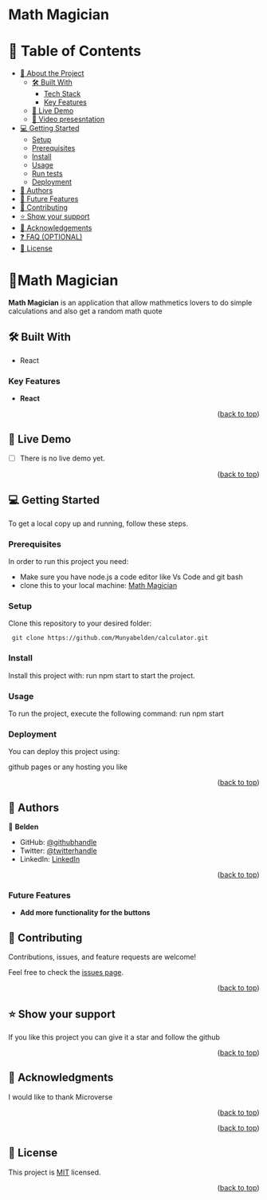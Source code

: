 <h1><b>Math Magician</b></h1>

<a name="readme-top"></a>
# 📗 Table of Contents

- [📖 About the Project](#about-project)
  - [🛠 Built With](#built-with)
    - [Tech Stack](#tech-stack)
    - [Key Features](#key-features)
  - [🚀 Live Demo](#live-demo)
  - [🎥 Video presesntation](#video-demo)
- [💻 Getting Started](#getting-started)
  - [Setup](#setup)
  - [Prerequisites](#prerequisites)
  - [Install](#install)
  - [Usage](#usage)
  - [Run tests](#run-tests)
  - [Deployment](#triangular_flag_on_post-deployment)
- [👥 Authors](#authors)
- [🔭 Future Features](#future-features)
- [🤝 Contributing](#contributing)
- [⭐️ Show your support](#support)
- [🙏 Acknowledgements](#acknowledgements)
- [❓ FAQ (OPTIONAL)](#faq)
- [📝 License](#license)

<!-- PROJECT DESCRIPTION -->

# 📖Math Magician <a name="about-project"></a>

**Math Magician** is an application that allow mathmetics lovers to do simple calculations and also get a random math quote

## 🛠 Built With <a name="built-with"></a>

- React
### Key Features <a name="key-features"></a>

- **React**

<p align="right">(<a href="#readme-top">back to top</a>)</p>

## 🚀 Live Demo <a name="live-demo"></a>

- [ ] There is no live demo yet.

<p align="right">(<a href="#readme-top">back to top</a>)</p>

<!-- GETTING STARTED -->

## 💻 Getting Started <a name="getting-started"></a>

To get a local copy up and running, follow these steps.
### Prerequisites

In order to run this project you need:
 
- Make sure you have node.js a code editor like Vs Code and git bash
- clone this to your local machine: [Math Magician](https://github.com/Munyabelden/calculator.git)
### Setup

Clone this repository to your desired folder:
```
 git clone https://github.com/Munyabelden/calculator.git
 ```

### Install

Install this project with:
run npm start to start the project.
### Usage

To run the project, execute the following command:
 run npm start 

### Deployment

You can deploy this project using:

github pages or any hosting you like

<p align="right">(<a href="#readme-top">back to top</a>)</p>

## 👥 Authors <a name="authors"></a>

👤 **Belden**

- GitHub: [@githubhandle](https://github.com/Munyabelden/)
- Twitter: [@twitterhandle](https://twitter.com/munyaradzi045)
- LinkedIn: [LinkedIn](https://www.linkedin.com/in/munyaradzi-mugauri-828a7b24a/)


<p align="right">(<a href="#readme-top">back to top</a>)</p>

### Future Features <a name="future-features"></a>

- **Add more functionality for the buttons**

## 🤝 Contributing <a name="contributing"></a>

Contributions, issues, and feature requests are welcome!

Feel free to check the [issues page](https://github.com/Munyabelden/calculator/issues).

<p align="right">(<a href="#readme-top">back to top</a>)</p>

## ⭐️ Show your support <a name="support"></a>

If you like this project you can give it a star and follow the github

<p align="right">(<a href="#readme-top">back to top</a>)</p>

## 🙏 Acknowledgments <a name="acknowledgements"></a>

I would like to thank Microverse

<p align="right">(<a href="#readme-top">back to top</a>)</p>

<p align="right">(<a href="#readme-top">back to top</a>)</p>

## 📝 License <a name="license"></a>

This project is [MIT](https://github.com/Munyabelden/calculator/blob/feature/full-website/LICENSE) licensed.

<p align="right">(<a href="#readme-top">back to top</a>)</p>
